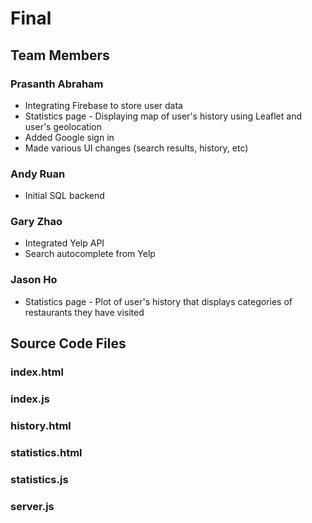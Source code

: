# Final

## Team Members
### Prasanth Abraham
* Integrating Firebase to store user data
* Statistics page - Displaying map of user's history using Leaflet and user's geolocation
* Added Google sign in
* Made various UI changes (search results, history, etc)
### Andy Ruan
* Initial SQL backend
### Gary Zhao
* Integrated Yelp API
* Search autocomplete from Yelp
### Jason Ho
* Statistics page - Plot of user's history that displays categories of restaurants they have visited

## Source Code Files

### index.html
### index.js
### history.html
### statistics.html
### statistics.js
### server.js
